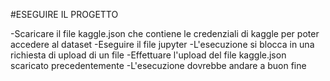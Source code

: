 #ESEGUIRE IL PROGETTO

-Scaricare il file kaggle.json che contiene le credenziali di kaggle per poter accedere al dataset
-Eseguire il file jupyter
-L'esecuzione si blocca in una richiesta di upload di un file
-Effettuare l'upload del file kaggle.json scaricato precedentemente
-L'esecuzione dovrebbe andare a buon fine
